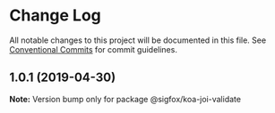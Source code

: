 # Change Log

All notable changes to this project will be documented in this file.
See [Conventional Commits](https://conventionalcommits.org) for commit guidelines.

## 1.0.1 (2019-04-30)

**Note:** Version bump only for package @sigfox/koa-joi-validate
